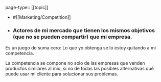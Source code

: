 page-type:: [[topic]]

- #[[Marketing/Competition]]

- ### Actores de mi mercado que tienen los mismos objetivos (que no se pueden compartir) que mi empresa.

Es un juego de suma cero: Lo que yo obtenga se lo estoy quitando a mi competencia.

La competencia se compone no solo de las empresas que venden productos similares al mío, si no de todas las posibles alternativas qué puede usar mi cliente para solucionar sus problemas.



